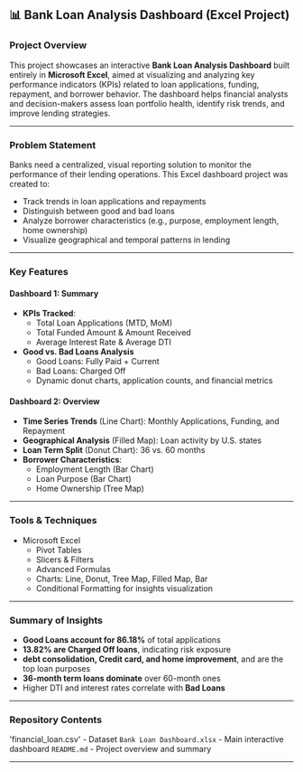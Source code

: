 ## 📊 Bank Loan Analysis Dashboard (Excel Project)

###  Project Overview

This project showcases an interactive **Bank Loan Analysis Dashboard** built entirely in **Microsoft Excel**, aimed at visualizing and analyzing key performance indicators (KPIs) related to loan applications, funding, repayment, and borrower behavior. The dashboard helps financial analysts and decision-makers assess loan portfolio health, identify risk trends, and improve lending strategies.

---

###  Problem Statement

Banks need a centralized, visual reporting solution to monitor the performance of their lending operations. This Excel dashboard project was created to:

- Track trends in loan applications and repayments
- Distinguish between good and bad loans
- Analyze borrower characteristics (e.g., purpose, employment length, home ownership)
- Visualize geographical and temporal patterns in lending

---

###  Key Features

####  Dashboard 1: Summary
- **KPIs Tracked**:
  - Total Loan Applications (MTD, MoM)
  - Total Funded Amount & Amount Received
  - Average Interest Rate & Average DTI
- **Good vs. Bad Loans Analysis**
  - Good Loans: Fully Paid + Current
  - Bad Loans: Charged Off
  - Dynamic donut charts, application counts, and financial metrics

####  Dashboard 2: Overview
- **Time Series Trends** (Line Chart): Monthly Applications, Funding, and Repayment
- **Geographical Analysis** (Filled Map): Loan activity by U.S. states
- **Loan Term Split** (Donut Chart): 36 vs. 60 months
- **Borrower Characteristics**:
  - Employment Length (Bar Chart)
  - Loan Purpose (Bar Chart)
  - Home Ownership (Tree Map)

---

### Tools & Techniques

- Microsoft Excel
  - Pivot Tables
  - Slicers & Filters
  - Advanced Formulas 
  - Charts: Line, Donut, Tree Map, Filled Map, Bar
  - Conditional Formatting for insights visualization

---

###  Summary of Insights

-  **Good Loans account for 86.18%** of total applications
-  **13.82% are Charged Off loans**, indicating risk exposure
-  **debt consolidation, Credit card, and home improvement**, and  are the top loan purposes
- **36-month term loans dominate** over 60-month ones
- Higher DTI and interest rates correlate with **Bad Loans**

---

### Repository Contents

'financial_loan.csv' - Dataset
`Bank Loan Dashboard.xlsx` - Main interactive dashboard 
`README.md` - Project overview and summary 

---
